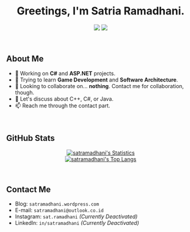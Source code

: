 <h1 align="center">
  Greetings, I'm Satria Ramadhani.
</h1>

<p align="center">
  <img src="https://img.shields.io/badge/Nickname-Raintechi-lime" />
  <img src="https://img.shields.io/badge/Focus-Backend Development-blue" />
</p>
<br />

## About Me
- 🔭 Working on **C#** and **ASP.NET** projects.
- 📖 Trying to learn **Game Development** and **Software Architecture**.
- 🤝 Looking to collaborate on... **nothing**. Contact me for collaboration, though.
- 💬 Let's discuss about C++, C#, or Java.
- 📫 Reach me through the contact part.
<br />

## GitHub Stats

<div align="center">
  
  [![satramadhani's Statistics](https://github-readme-stats.vercel.app/api?username=satramadhani&show_icons=true&theme=transparent&rank_icon=github)](https://github.com/satramadhani)
  <br />
  [![satramadhani's Top Langs](https://github-readme-stats.vercel.app/api/top-langs/?username=satramadhani&theme=transparent&layout=compact)](https://github.com/satramadhani)

</div>
<br />

## Contact Me
- Blog: `satramadhani.wordpress.com`
- E-mail: `satramadhani@outlook.co.id`
- Instagram: `sat.ramadhani` *(Currently Deactivated)*
- LinkedIn: `in/satramadhani` *(Currently Deactivated)*
